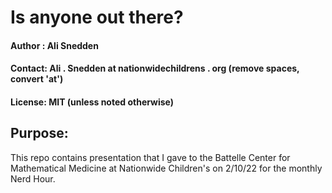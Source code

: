 # Is anyone out there?
#### Author : Ali Snedden
#### Contact: Ali . Snedden at nationwidechildrens . org (remove spaces, convert 'at')
#### License: MIT (unless noted otherwise)
## Purpose:
This repo contains presentation that I gave to the Battelle Center for Mathematical
Medicine at Nationwide Children's on 2/10/22 for the monthly Nerd Hour.




